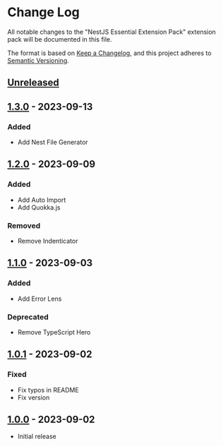 # Change Log

All notable changes to the "NestJS Essential Extension Pack" extension pack will be documented in this file.

The format is based on [Keep a Changelog](https://keepachangelog.com/en/1.0.0/),
and this project adheres to [Semantic Versioning](https://semver.org/spec/v2.0.0.html).

## [Unreleased]

## [1.3.0] - 2023-09-13

### Added

- Add Nest File Generator

## [1.2.0] - 2023-09-09

### Added

- Add Auto Import
- Add Quokka.js

### Removed

- Remove Indenticator

## [1.1.0] - 2023-09-03

### Added

- Add Error Lens

### Deprecated

- Remove TypeScript Hero

## [1.0.1] - 2023-09-02

### Fixed

- Fix typos in README
- Fix version

## [1.0.0] - 2023-09-02

- Initial release

[unreleased]: https://github.com/ManuelGil/vscode-nestjs-pack/compare/v1.3.0...HEAD
[1.3.0]: https://github.com/ManuelGil/vscode-nestjs-pack/compare/v1.2.0...v1.3.0
[1.2.0]: https://github.com/ManuelGil/vscode-nestjs-pack/compare/v1.1.0...v1.2.0
[1.1.0]: https://github.com/ManuelGil/vscode-nestjs-pack/compare/v1.0.1...v1.1.0
[1.0.1]: https://github.com/ManuelGil/vscode-nestjs-pack/compare/v1.0.0...v1.0.1
[1.0.0]: https://github.com/ManuelGil/vscode-nestjs-pack/releases/tag/v1.0.0
